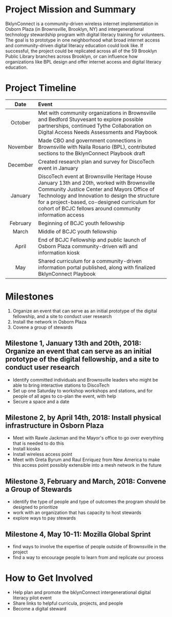 # Project Mission and Summary
BklynConnect is a community-driven wireless internet implementation in Osborn Plaza (in Brownsville, Brooklyn, NY) and intergenerational technology stewardship program with digital literacy training for volunteers. The goal is to prototype in one neighborhood what broad internet access and community-driven digital literacy education could look like. If successful, the project could be replicated across all of the 59 Brooklyn Public Library branches across Brooklyn, or can influence how organizations like BPL design and offer internet access and digital literacy education. 

# Project Timeline
| Date | Event |
|:---------:|:-------------|
| October | Met with community organizations in Brownsville and Bedford Stuyvesant to explore possible partnerships, continued Tythe Collaboration on Digital Access Needs Assessments and Playbook |
| November | Made CBO and government connections in Brownsville with Naila Rosario (BPL), contributed sections to the BklynConnect Playbook draft |
| December | Created research plan and survey for DiscoTech event in January |
| January | DiscoTech event at Brownsville Heritage House January 13th and 20th, worked with Brownsville Community Justice Center and Mayors Office of Technology and Innovation to design the structure for a project-based, co-designed curriculum for cohort of BCJC fellows around community information access |
| February | Beginning of BCJC youth fellowship |
| March | Middle of BCJC youth fellowship |
| April | End of BCJC Fellowship and public launch of Osborn Plaza community-driven wifi and information kiosk |
| May | Shared curriculum for a community-driven information portal published, along with finalized BklynConnect Playbook |

# Milestones
1. Organize an event that can serve as an initial prototype of the digital fellowship, and a site to conduct user research
2. Install the network in Osborn Plaza
3. Covene a group of stewards

## Milestone 1, January 13th and 20th, 2018: Organize an event that can serve as an initial prototype of the digital fellowship, and a site to conduct user research
- Identify committed individuals and Brownsville leaders who might be able to bring interactive stations to DiscoTech
- Set up one Saturday to workshop workshops and stations, and for people of all ages to co-plan the event, with help
- Secure a space and a date

## Milestone 2, by April 14th, 2018: Install physical infrastructure in Osborn Plaza
- Meet with Rawle Jackman and the Mayor's office to go over everything that is needed to do this
- Install kiosks
- Install wireless access point
- Meet with Greta Byrum and Raul Enriquez from New America to make this access point possibly extensible into a mesh network in the future

## Milestone 3, February and March, 2018: Convene a Group of Stewards
- identify the type of people and type of outcomes the program should be designed to prioritize
- work with an organization that has capacity to host stewards
- explore ways to pay stewards

## Milestone 4, May 10-11: Mozilla Global Sprint
- find ways to involve the expertise of people outside of Brownsville in the project
- find a way to encourage people to learn from and replicate our process

# How to Get Involved
- Help plan and promote the bklynConnect intergenerational digital literacy pilot event
- Share links to helpful curricula, projects, and people
- Become a digital steward
